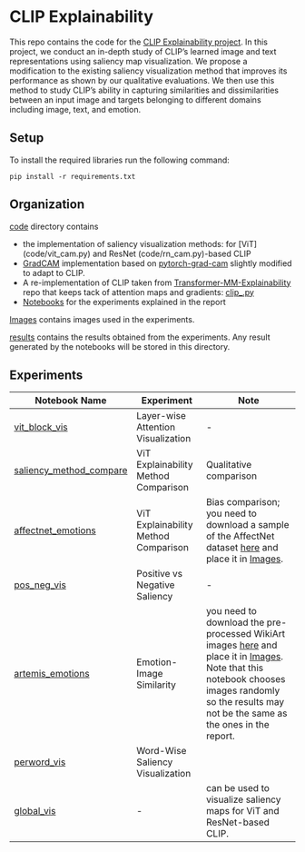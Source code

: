 # CLIP Explainability

This repo contains the code for the [CLIP Explainability project](CLIP_Explainability.pdf). 
In this project, we conduct an in-depth study of CLIP’s learned image and text representations using saliency map visualization. We propose a modification to the existing saliency visualization method that improves its performance as shown by our qualitative evaluations. We then use this method to study CLIP’s ability in capturing similarities and dissimilarities between an input image and targets belonging to different domains including image, text, and emotion.

## Setup

To install the required libraries run the following command:

```
pip install -r requirements.txt

```

## Organization

[code](code) directory contains 

- the implementation of saliency visualization methods: for [ViT] (code/vit_cam.py) and ResNet (code/rn_cam.py)-based CLIP
- [GradCAM](code/pytorch-grad-cam) implementation based on [pytorch-grad-cam](https://github.com/jacobgil/pytorch-grad-cam/tree/e93f41104e20134e5feac2a660b343437f601ad0) slightly modified to adapt to CLIP. 
- A re-implementation of CLIP taken from [Transformer-MM-Explainability](https://github.com/hila-chefer/Transformer-MM-Explainability) repo that keeps tack of attention maps and gradients: [clip_.py](code/clip_.py)
- [Notebooks](code/notebooks/) for the experiments explained in the report


[Images](Images) contains images used in the experiments. 

[results](results) contains the results obtained from the experiments. Any result generated by the notebooks will be stored in this directory.


## Experiments


| Notebook Name |   Experiment  |      Note     |
| ------------- | ------------- | ------------- |
| [vit_block_vis](code/notebooks/vit_block_vis.ipynb)  | Layer-wise Attention Visualization  |   -    |
| [saliency_method_compare](code/notebooks/saliency_method_compare.ipynb)  | ViT Explainability Method Comparison |  Qualitative comparison |
| [affectnet_emotions](code/notebooks/affectnet_emotions.ipynb)  | ViT Explainability Method Comparison |  Bias comparison; you need to download a sample of the AffectNet dataset [here](https://drive.google.com/drive/u/1/folders/11RusPab71wGw6LTd9pUnY1Gz3JSH-N_N) and place it in [Images](Images). |
| [pos_neg_vis](code/notebooks/pos_neg_vis.ipynb)  | Positive vs Negative Saliency | - |  
| [artemis_emotions](code/notebooks/artemis_emotions.ipynb)  |  Emotion-Image Similarity  | you need to download the pre-processed WikiArt images [here](https://drive.google.com/drive/u/1/folders/11RusPab71wGw6LTd9pUnY1Gz3JSH-N_N) and place it in [Images](Images). Note that this notebook chooses images randomly so the results may not be the same as the ones in the report. |
| [perword_vis](code/notebooks/perword_vis.ipynb)  | Word-Wise Saliency Visualization  | 
| [global_vis](code/notebooks/global_vis.ipynb)  | - | can be used to visualize saliency maps for ViT and ResNet-based CLIP.|


